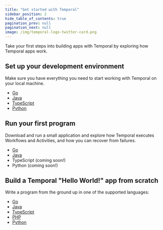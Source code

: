 ```yaml
---
title: "Get started with Temporal"
sidebar_position: 2
hide_table_of_contents: true
pagination_prev: null
pagination_next: null
image: /img/temporal-logo-twitter-card.png
---
```


Take your first steps into building apps with Temporal by exploring how Temporal apps work.

## Set up your development environment

Make sure you have everything you need to start working with Temporal on your local machine.

* [Go](go/dev_environment/index.md)
* [Java](java/dev_environment/index.md)
* [TypeScript](typescript/dev_environment/index.md)
* [Python](python/dev_environment/index.md)

## Run your first program

Download and run a small application and explore how Temporal executes Workflows and Activities, and how you can recover from failures.

* [Go](go/first_program_in_go/index.md)
* [Java](java/first_program_in_java/index.md)
* TypeScript (coming soon!)
* Python (coming soon!)

## Build a Temporal "Hello World!" app from scratch

Write a program from the ground up in one of the supported languages:

* [Go](go/hello_world_in_go/index.md)
* [Java](java/hello_world_in_java/index.md)
* [TypeScript](typescript/hello_world_in_typescript/index.md)
* [PHP](php/hello_world_in_php/index.md)
* [Python](python/hello_world_in_python/index.md)

